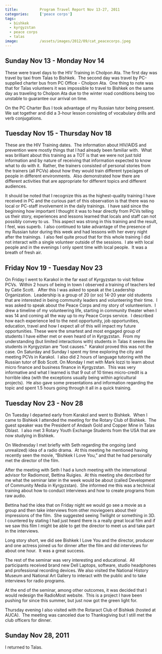 ```yaml
---
title:			Program Travel Report Nov 13-27, 2011
categories:		['peace corps']
tags:
  - bishkek
  - kyrgyzstan
  - peace corps
  - talas
image:			/assets/images/2012/09/cat_peacecorps.jpeg
---
```


## Sunday Nov 13 - Monday Nov 14

These were travel days to the HIV Training in Cholpon Ata. The first day was travel by taxi from Talas to Bishkek.  The second day was travel by PC-supplied charter bus from PC Office - Cholpon Ata.  One thing to note was that for Talas volunteers it was impossible to travel to Bishkek on the same day as traveling to Cholpon Ata due to the winter road conditions being too unstable to guarantee our arrival on time.

On the PC Charter Bus I took advantage of my Russian tutor being present.  We sat together and did a 3-hour lesson consisting of vocabulary drills and verb conjugations.

## Tuesday Nov 15 - Thursday Nov 18

These are the HIV Training dates.  The information about HIV/AIDS and prevention were mostly things that I had already been familiar with.  What was brilliant about this training as a TOT is that we were not just told information and by nature of receiving that information expected to know what to do with it.  Rather, the trainers consisted of personal stories from the trainers (all PCVs) about how they would train different type/ages of people in different environments.  Also demonstrated how there are different activities that are appropriate for different topics and different audiences.

It should be noted that I recognize this as the highest-quality training I have received in PC and the curious part of this observation is that there was no local or PC-staff involvement in the daily trainings.  I have said since the beginning how important I thought it was to hear directly from PCVs telling us their story, experiences and lessons learned that locals and staff can not possibly convey to us.  This aspect was strong in this training and the result, I feel, was superb. 
I also continued to take advantage of the presence of my Russian tutor during this week and had lessons with her every night after the trainings.  I also feel quite proud that for this whole training I did not interact with a single volunteer outside of the sessions.  I ate with local people and in the evenings I only spent time with local people.  It was a breath of fresh air.

## Friday Nov 19 - Tuesday Nov 23

On Friday I went to Karakol in the far east of Kyrgyzstan to visit fellow PCVs.  Within 2 hours of being in town I observed a training of teachers led by Catie Scott.  
After this I was asked to speak at the Leadership Organization.  Leadership is a group of 20 (or so) 14-20 year old students that are interested in being community leaders and volunteering their time.  I was asked to speak about the Peace Corps and my story of volunteerism.  I drew a timeline of my volunteering life, starting in community theater when I was 14 and coming all the way up to my Peace Corps service.  I described how each experience led to the next opportunity, job opportunities, education, travel and how I expect all of this will impact my future opportunities.
These were the smartest and most engaged group of students I have either met or even heard of in Kyrgyzstan.  From my understanding (but limited interactions with) students in Talas it seems like students in Kyrgyzstan are “lost causes.”  Karakol proved this was not the case.
On Saturday and Sunday I spent my time exploring the city and meeting PCVs in Karakol.  I also did 2 hours of language tutoring with the Russian tutor of Bob Scott.
On Monday I met with Mark Iozzi to learn about micro finance and business finance in Kyrgyzstan.  This was very informative and what I learned is that 9 out of 10 times micro-credit is a horrible idea (with the exceptions usually being within agricultural projects).  He also gave some presentations and information regarding the topic and spent 1.5 hours going through it all in a quick training.

## Tuesday Nov 23 - Nov 28

On Tuesday I departed early from Karakol and went to Bishkek.  When I came to Bishkek I attended the meeting for the Rotary Club of Bishkek.  The guest speaker was the President of Andash Gold and Copper Mine in Talas Oblast.  I also met 3 Rotary Youth Exchange Students from the USA that are now studying in Bishkek.

On Wednesday I met briefly with Seth regarding the ongoing (and unrealized) idea of a radio drama.  At this meeting he mentioned having recently seen the movie, “Bishkek I Love You,” and that he had personally met the director of the film.

After the meeting with Seth I had a lunch meeting with the international advisor for Radiomost, Bettina Ruigies.  At this meeting she described for me what the seminar later in the week would be about (called Development of Community Media in Kyrgyzstan).  She informed me this was a technical training about how to conduct interviews and how to create programs from raw audio.

Bettina had the idea that on Friday night we would go see a movie as a group and then take interviews from other moviegoers about their impressions of the film.  She suggested seeing Twilight or something in 3D.  I countered by stating I had just heard there is a really great local film and if we saw this film I might be able to get the director to meet us and take part in the interviews.

Long story short, we did see Bishkek I Love You and the director, producer and one actress joined us for dinner after the film and did interviews for about one hour.  It was a great success.

The rest of the seminar was very interesting and educational.  All participants received brand new Dell Laptops, software, studio headphones and professional recording devices.
We also visited the National History Museum and National Art Gallery to interact with the public and to take interviews for radio programs.

At the end of the seminar, among other outcomes, it was decided that I would redesign the RadioMost website.  This is a project I have been pushing for since this summer, but just now got the green light for.

Thursday evening I also visited with the Rotaract Club of Bishkek (hosted at AUCA).  The meeting was canceled due to Thanksgiving but I still met the club officers for dinner.

## Sunday Nov 28, 2011

I returned to Talas.
